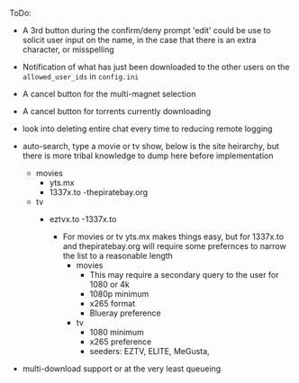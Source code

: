 ToDo:
- A 3rd button during the confirm/deny prompt 'edit' could be use to solicit user input on the name, in the case that there is an extra character, or misspelling
- Notification of what has just been downloaded to the other users on the `allowed_user_ids` in `config.ini`
- A cancel button for the multi-magnet selection
- A cancel button for torrents currently downloading
- look into deleting entire chat every time to reducing remote logging

- auto-search, type a movie or tv show, below is the site heirarchy, but there is more tribal knowledge to dump here before implementation
  - movies
    - yts.mx
    - 1337x.to
    -thepiratebay.org
  - tv
    - eztvx.to
    -1337x.to

      - For movies or tv yts.mx makes things easy, but for 1337x.to and thepiratebay.org will require some prefernces to narrow the list to a reasonable length
        - movies
          - This may require a secondary query to the user for 1080 or 4k
          - 1080p minimum
          - x265 format
          - Blueray preference
        - tv
          - 1080 minimum
          - x265 preference
          - seeders: EZTV, ELITE, MeGusta, 

- multi-download support or at the very least queueing
